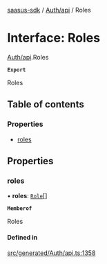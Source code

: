 [saasus-sdk](../README.md) / [Auth/api](../modules/Auth_api.md) / Roles

# Interface: Roles

[Auth/api](../modules/Auth_api.md).Roles

**`Export`**

Roles

## Table of contents

### Properties

- [roles](Auth_api.Roles.md#roles)

## Properties

### roles

• **roles**: [`Role`](Auth_api.Role.md)[]

**`Memberof`**

Roles

#### Defined in

[src/generated/Auth/api.ts:1358](https://github.com/saasus-platform/saasus-sdk-javascript/blob/2c78b0a/src/generated/Auth/api.ts#L1358)
